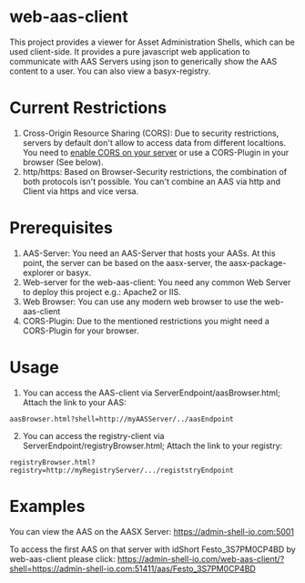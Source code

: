 # web-aas-client
This project provides a viewer for Asset Administration Shells, which can be
used client-side. It provides a pure javascript web application to communicate
with AAS Servers using json to generically show the AAS content to a user. You
can also view a basyx-registry.

# Current Restrictions
1. Cross-Origin Resource Sharing (CORS): Due to security restrictions, servers
by default don't allow to access data from different localtions. You need to
[enable CORS on your server](https://enable-cors.org/server.html) or use a
CORS-Plugin in your browser (See below).
2. http/https: Based on Browser-Security restrictions, the combination of both
protocols isn't possible. You can't combine an AAS via http and Client via https
and vice versa.

# Prerequisites
1. AAS-Server: You need an AAS-Server that hosts your AASs. At this point,
the server can be based on the aasx-server, the aasx-package-explorer or basyx.
2. Web-server for the web-aas-client: You need any common Web Server to deploy 
this project e.g.: Apache2 or IIS.
4. Web Browser: You can use any modern web browser to use the web-aas-client
5. CORS-Plugin: Due to the mentioned restrictions you might need a CORS-Plugin
for your browser.

# Usage
1. You can access the AAS-client via ServerEndpoint/aasBrowser.html; Attach the
link to your AAS: 
```
aasBrowser.html?shell=http://myAASServer/../aasEndpoint
```
2. You can access the registry-client via ServerEndpoint/registryBrowser.html;
Attach the link to your registry:
```
registryBrowser.html?registry=http://myRegistryServer/.../registstryEndpoint
```

# Examples
You can view the AAS on the AASX Server: 
https://admin-shell-io.com:5001

To access the first AAS on that server with idShort Festo_3S7PM0CP4BD by web-aas-client please click:
https://admin-shell-io.com/web-aas-client/?shell=https://admin-shell-io.com:51411/aas/Festo_3S7PM0CP4BD
